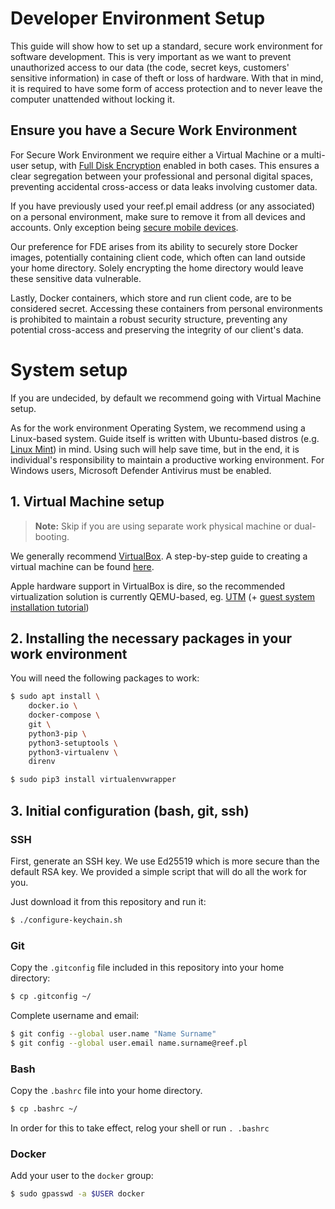 # Developer Environment Setup

This guide will show how to set up a standard, secure work environment for software development.
This is very important as we want to prevent unauthorized access to our data (the code, secret keys, customers' sensitive information) in case of theft or loss of hardware. With that in mind, it is required to have some form of access protection and to never leave the computer unattended without locking it.

## Ensure you have a Secure Work Environment

For Secure Work Environment we require either a Virtual Machine or a multi-user setup, with [Full Disk Encryption](Storage_Encryption.md#full-disk-encryption) enabled in both cases.
This ensures a clear segregation between your professional and personal digital spaces, preventing accidental cross-access or data leaks involving customer data.

If you have previously used your reef.pl email address (or any associated) on a personal environment, make sure to remove it from all devices and accounts.
Only exception being [secure mobile devices](../README.md#storage-encryption-and-secure-work-environment).

Our preference for FDE arises from its ability to securely store Docker images, potentially containing client code, which often can land outside your home directory.
Solely encrypting the home directory would leave these sensitive data vulnerable.

Lastly, Docker containers, which store and run client code, are to be considered secret.
Accessing these containers from personal environments is prohibited to maintain a robust security structure, preventing any potential cross-access and preserving the integrity of our client's data.

# System setup

If you are undecided, by default we recommend going with Virtual Machine setup.

As for the work environment Operating System, we recommend using a Linux-based system.
Guide itself is written with Ubuntu-based distros (e.g. [Linux Mint](https://www.linuxmint.com/download.php)) in mind.
Using such will help save time, but in the end, it is individual's responsibility to maintain a productive working environment.
For Windows users, Microsoft Defender Antivirus must be enabled.

## 1. Virtual Machine setup

> **Note:** Skip if you are using separate work physical machine or dual-booting.

We generally recommend [VirtualBox](https://www.virtualbox.org/).
A step-by-step guide to creating a virtual machine can be found [here](VirtualBox.md).

Apple hardware support in VirtualBox is dire, so the recommended virtualization solution is currently QEMU-based, eg.
[UTM](https://getutm.app/) (+ [guest system installation tutorial](https://www.youtube.com/watch?v=O19mv1pe76M))

## 2. Installing the necessary packages in your work environment

You will need the following packages to work:

```bash
$ sudo apt install \
	docker.io \
	docker-compose \
	git \
	python3-pip \
	python3-setuptools \
	python3-virtualenv \
	direnv
```

```bash
$ sudo pip3 install virtualenvwrapper
```

## 3. Initial configuration (bash, git, ssh)

### SSH

First, generate an SSH key.
We use Ed25519 which is more secure than the default RSA key.
We provided a simple script that will do all the work for you.

Just download it from this repository and run it:

```bash
$ ./configure-keychain.sh
```

### Git

Copy the `.gitconfig` file included in this repository into your home directory:

```bash
$ cp .gitconfig ~/
```

Complete username and email:

```bash
$ git config --global user.name "Name Surname"
$ git config --global user.email name.surname@reef.pl
```

### Bash

Copy the `.bashrc` file into your home directory.

```bash
$ cp .bashrc ~/
```

In order for this to take effect, relog your shell or run `. .bashrc`

### Docker

Add your user to the `docker` group:

```bash
$ sudo gpasswd -a $USER docker
```
